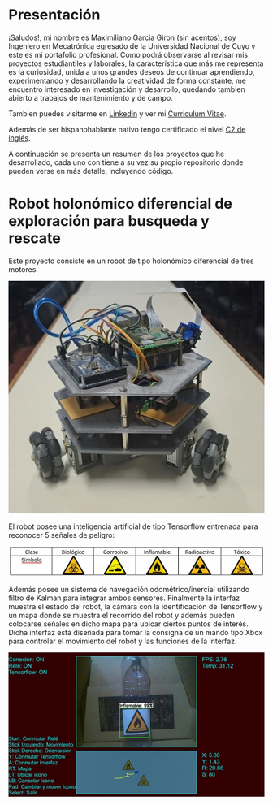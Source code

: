# Presentación
¡Saludos!, mi nombre es Maximiliano Garcia Giron (sin acentos), soy Ingeniero en Mecatrónica egresado de la Universidad Nacional de Cuyo y este es mi portafolio profesional. Como podrá observarse al revisar mis proyectos estudiantiles y laborales, la característica que más me representa es la curiosidad, unida a unos grandes deseos de continuar aprendiendo, experimentando y desarrollando la creatividad de forma constante, me encuentro interesado en investigación y desarrollo, quedando tambien abierto a trabajos de mantenimiento y de campo.

Tambien puedes visitarme en [Linkedin](https://www.linkedin.com/in/maximiliano-garcia-giron-01a9251ba/) y ver mi [Curriculum Vitae](https://github.com/MaximilianoGarcia716/Portafolio/blob/main/Curriculum%20Vitae/CURRICULUM%20VITAE%20Garcia%20Maximiliano.pdf).

Además de ser hispanohablante nativo tengo certificado el nivel [C2 de inglés](https://efset.org/cert/wq7khc).

A continuación se presenta un resumen de los proyectos que he desarrollado, cada uno con tiene a su vez su propio repositorio donde pueden verse en más detalle, incluyendo código.

# Robot holonómico diferencial de exploración para busqueda y rescate

Este proyecto consiste en un robot de tipo holonómico diferencial de tres motores.

![Image](https://raw.githubusercontent.com/MaximilianoGarcia716/Portafolio/main/Imagenes/03.jpg)

El robot posee una inteligencia artificial de tipo Tensorflow entrenada para reconocer 5 señales de peligro:

![Image](https://raw.githubusercontent.com/MaximilianoGarcia716/Portafolio/main/Imagenes/01.jpg)

Además posee un sistema de navegación odométrico/inercial utilizando filtro de Kalman para integrar ambos sensores. Finalmente la interfaz muestra el estado del robot, la cámara con la identificación de Tensorflow y un mapa donde se muestra el recorrido del robot y además pueden colocarse señales en dicho mapa para ubicar ciertos puntos de interés. Dicha interfaz está diseñada para tomar la consigna de un mando tipo Xbox para controlar el movimiento del robot y las funciones de la interfaz.

![Image](https://raw.githubusercontent.com/MaximilianoGarcia716/Portafolio/main/Imagenes/02.jpg)
